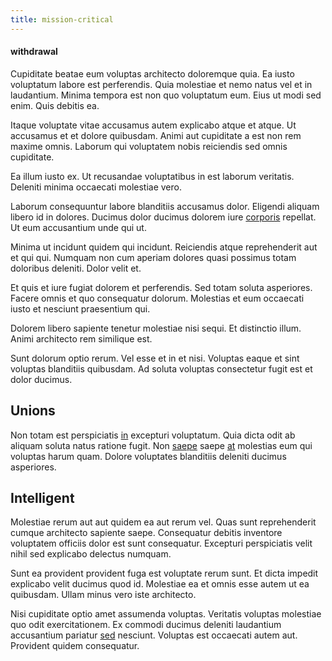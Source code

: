 ```yaml
---
title: mission-critical
---
```


#### withdrawal

Cupiditate beatae eum voluptas architecto doloremque quia. Ea iusto voluptatum labore est perferendis. Quia molestiae et nemo natus vel et in laudantium. Minima tempora est non quo voluptatum eum. Eius ut modi sed enim. Quis debitis ea.

Itaque voluptate vitae accusamus autem explicabo atque et atque. Ut accusamus et et dolore quibusdam. Animi aut cupiditate a est non rem maxime omnis. Laborum qui voluptatem nobis reiciendis sed omnis cupiditate.

Ea illum iusto ex. Ut recusandae voluptatibus in est laborum veritatis. Deleniti minima occaecati molestiae vero.

Laborum consequuntur labore blanditiis accusamus dolor. Eligendi aliquam libero id in dolores. Ducimus dolor ducimus dolorem iure [corporis](/facere/temporibus/consequatur/licensed_soft_shirt.md) repellat. Ut eum accusantium unde qui ut.

Minima ut incidunt quidem qui incidunt. Reiciendis atque reprehenderit aut et qui qui. Numquam non cum aperiam dolores quasi possimus totam doloribus deleniti. Dolor velit et.

Et quis et iure fugiat dolorem et perferendis. Sed totam soluta asperiores. Facere omnis et quo consequatur dolorum. Molestias et eum occaecati iusto et nesciunt praesentium qui.

Dolorem libero sapiente tenetur molestiae nisi sequi. Et distinctio illum. Animi architecto rem similique est.

Sunt dolorum optio rerum. Vel esse et in et nisi. Voluptas eaque et sint voluptas blanditiis quibusdam. Ad soluta voluptas consectetur fugit est et dolor ducimus.

## Unions

Non totam est perspiciatis [in](/facere/incredible_users.md) excepturi voluptatum. Quia dicta odit ab aliquam soluta natus ratione fugit. Non [saepe](/sit/representative_systems.md) saepe [at](/dolore/odio/dignissimos/nemo/tools_&_music.md) molestias eum qui voluptas harum quam. Dolore voluptates blanditiis deleniti ducimus asperiores.

## Intelligent

Molestiae rerum aut aut quidem ea aut rerum vel. Quas sunt reprehenderit cumque architecto sapiente saepe. Consequatur debitis inventore voluptatem officiis dolor est sunt consequatur. Excepturi perspiciatis velit nihil sed explicabo delectus numquam.

Sunt ea provident provident fuga est voluptate rerum sunt. Et dicta impedit explicabo velit ducimus quod id. Molestiae ea et omnis esse autem ut ea quibusdam. Ullam minus vero iste architecto.

Nisi cupiditate optio amet assumenda voluptas. Veritatis voluptas molestiae quo odit exercitationem. Ex commodi ducimus deleniti laudantium accusantium pariatur [sed](/eos/est/ut/versatile_sports.md) nesciunt. Voluptas est occaecati autem aut. Provident quidem consequatur.
